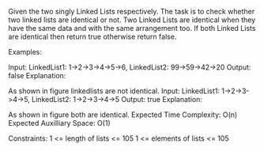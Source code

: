 Given the two singly Linked Lists respectively. The task is to check whether two linked lists are identical or not. 
Two Linked Lists are identical when they have the same data and with the same arrangement too. If both Linked Lists are identical then return true otherwise return false. 

Examples:

Input: LinkedList1: 1->2->3->4->5->6, LinkedList2: 99->59->42->20
Output: false
Explanation:

As shown in figure linkedlists are not identical.
Input: LinkedList1: 1->2->3->4->5, LinkedList2: 1->2->3->4->5
Output: true
Explanation: 
 
As shown in figure both are identical.
Expected Time Complexity: O(n)
Expected Auxilliary Space: O(1)

Constraints:
1 <= length of lists <= 105
1 <= elements of lists <= 105
